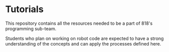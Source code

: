 # Tutorials
This repository contains all the resources needed to be a part of 818's programming sub-team.

Students who plan on working on robot code are expected to have a strong understanding of the concepts and can apply the processes defined here.
